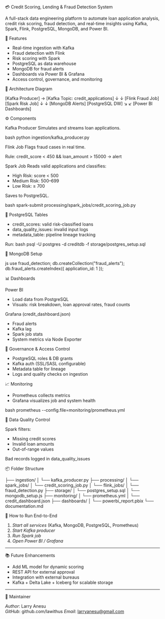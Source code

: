 
💳 Credit Scoring, Lending & Fraud Detection System

A full-stack data engineering platform to automate loan application analysis, credit risk scoring, fraud detection, and real-time insights using Kafka, Spark, Flink, PostgreSQL, MongoDB, and Power BI.


📌 Features

- Real-time ingestion with Kafka
- Fraud detection with Flink
- Risk scoring with Spark
- PostgreSQL as data warehouse
- MongoDB for fraud alerts
- Dashboards via Power BI & Grafana
- Access control, governance, and monitoring

🧱 Architecture Diagram


[Kafka Producer] → [Kafka Topic: credit_applications]
        ↓               ↓
 [Flink Fraud Job]   [Spark Risk Job]
        ↓               ↓
  [MongoDB Alerts]   [PostgreSQL DW]
           ↘           ↙
        [Power BI Dashboards]

⚙️ Components

Kafka Producer
Simulates and streams loan applications.

bash
python ingestion/kafka_producer.py


Flink Job
Flags fraud cases in real time.

Rule: credit_score < 450 && loan_amount > 15000 → alert

Spark Job
Reads valid applications and classifies:
- High Risk: score < 500
- Medium Risk: 500–699
- Low Risk: ≥ 700

Saves to PostgreSQL.

bash
spark-submit processing/spark_jobs/credit_scoring_job.py

🧾 PostgreSQL Tables

- credit_scores: valid risk-classified loans
- data_quality_issues: invalid input logs
- metadata_table: pipeline lineage tracking

Run:
bash
psql -U postgres -d creditdb -f storage/postgres_setup.sql


🍃 MongoDB Setup

js
use fraud_detection;
db.createCollection("fraud_alerts");
db.fraud_alerts.createIndex({ application_id: 1 });


📊 Dashboards

Power BI
- Load data from PostgreSQL
- Visuals: risk breakdown, loan approval rates, fraud counts

Grafana (credit_dashboard.json)
- Fraud alerts
- Kafka lag
- Spark job stats
- System metrics via Node Exporter


🔐 Governance & Access Control

- PostgreSQL roles & DB grants
- Kafka auth (SSL/SASL configurable)
- Metadata table for lineage
- Logs and quality checks on ingestion


📈 Monitoring

- Prometheus collects metrics
- Grafana visualizes job and system health

bash
prometheus --config.file=monitoring/prometheus.yml


🧪 Data Quality Control

Spark filters:
- Missing credit scores
- Invalid loan amounts
- Out-of-range values

Bad records logged in data_quality_issues


📦 Folder Structure

├── ingestion/
│   └── kafka_producer.py
├── processing/
│   └── spark_jobs/
│       └── credit_scoring_job.py
│   └── flink_jobs/
│       └── fraud_detection.py
├── storage/
│   └── postgres_setup.sql
│   └── mongodb_setup.js
├── monitoring/
│   └── prometheus.yml
│   └── credit_dashboard.json
├── dashboards/
│   └── powerbi_report.pbix
└── documentation.md


🚀 How to Run End-to-End

1. *Start all services* (Kafka, MongoDB, PostgreSQL, Prometheus)
2. *Start Kafka producer*
3. *Run Spark job*
4. *Open Power BI / Grafana*

---

📚 Future Enhancements

- Add ML model for dynamic scoring
- REST API for external approval
- Integration with external bureaus
- Kafka + Delta Lake + Iceberg for scalable storage

---

👤 Maintainer

*Author*: Larry Anesu  
*GitHub*: github.com/lawithus
*Email*: larryanesu@gmail.com
